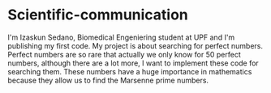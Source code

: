 # Scientific-communication
I'm Izaskun Sedano, Biomedical Engeniering student at UPF and I'm publishing my first code.
My project is about searching for perfect numbers. Perfect numbers are so rare that actually we only know for 50 perfect numbers, although there are a lot more, I want to implement these code for searching them. These numbers have a huge importance in mathematics because they allow us to find the Marsenne prime numbers.
